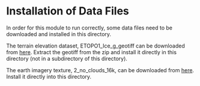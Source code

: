 # Installation of Data Files
In order for this module to run correctly, some data files need to be downloaded and installed in this directory.

The terrain elevation dataset, ETOPO1_Ice_g_geotiff can be downloaded from [here](https://www.ngdc.noaa.gov/mgg/global/relief/ETOPO1/data/ice_surface/grid_registered/georeferenced_tiff/). Extract the geotiff from the zip and install it directly in this directory (not in a subdirectory of this directory).

The earth imagery texture, 2_no_clouds_16k, can be downloaded from [here](http://shadedrelief.com/natural3/ne3_data/16200/textures/2_no_clouds_16k.jpg). Install it directly into this directory.